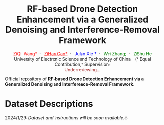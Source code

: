 <h1 align='center'>RF-based Drone Detection
Enhancement via a Generalized Denoising and
Interference-Removal Framework</h1>
<div align="center">
  <a target="_blank" style="color: red">ZiQi&ensp;Wang*</a>&ensp;<b>&middot;</b>&ensp;
  <a href="https://294coder.github.io/" target="_blank" style="color: red">ZiHan&nbsp;Cao*</a>&ensp;<b>&middot;</b>&ensp;
  <a target="_blank" style="color: blue">Julan&nbsp;Xie &dagger;</a>&ensp;<b>&middot;</b>&ensp;
  <a target="_blank" style="color: green">Wei&nbsp;Zhang;</a>&ensp;<b>&middot;</b>&ensp;
  <a target="_blank" style="color: green">ZiShu&nbsp;He</a><br>
  University of Electronic Science and Technology of China&emsp;(* Equal Contribution,&dagger; Supervision)<br>
  <a style="color: brown"> Underreviewing... </a>
</div>

Official repository of **RF-based Drone Detection Enhancement via a Generalized Denoising and Interference-Removal Framework**.

# Dataset Descriptions

2024/1/29: *Dataset and instructions will be soon available.*:fire:


